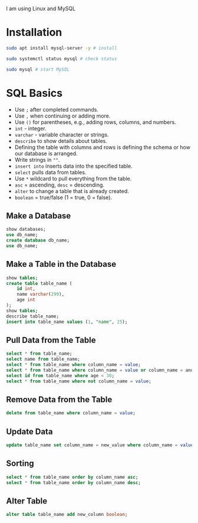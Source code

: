 I am using Linux and MySQL

# Installation
```bash
sudo apt install mysql-server -y # install
```
```bash
sudo systemctl status mysql # check status
```
```bash
sudo mysql # start MySQL
```

# SQL Basics
- Use `;` after completed commands.
- Use `,` when continuing or adding more.
- Use `()` for parentheses, e.g., adding rows, columns, and numbers.
- `int` - integer.
- `varchar` - variable character or strings.
- `describe` to show details about tables.
- Defining the table with columns and rows is defining the schema or how our database is arranged.
- Write strings in `""`.
- `insert into` inserts data into the specified table.
- `select` pulls data from tables.
- Use `*` wildcard to pull everything from the table.
- `asc` = ascending, `desc` = descending.
- `alter` to change a table that is already created.
- `boolean` = true/false (1 = true, 0 = false).

## Make a Database
```sql
show databases;
use db_name;
create database db_name;
use db_name;
```

## Make a Table in the Database
```sql
show tables;
create table table_name (
    id int,
    name varchar(299),
    age int
);
show tables;
describe table_name;
insert into table_name values (1, "name", 25);
```

## Pull Data from the Table
```sql
select * from table_name;
select name from table_name;
select * from table_name where column_name = value;
select * from table_name where column_name = value or column_name = another_value;
select id from table_name where age < 30;
select * from table_name where not column_name = value;
```

## Remove Data from the Table
```sql
delete from table_name where column_name = value;
```

## Update Data
```sql
update table_name set column_name = new_value where column_name = value;
```

## Sorting
```sql
select * from table_name order by column_name asc;
select * from table_name order by column_name desc;
```

## Alter Table
```sql
alter table table_name add new_column boolean;
```
